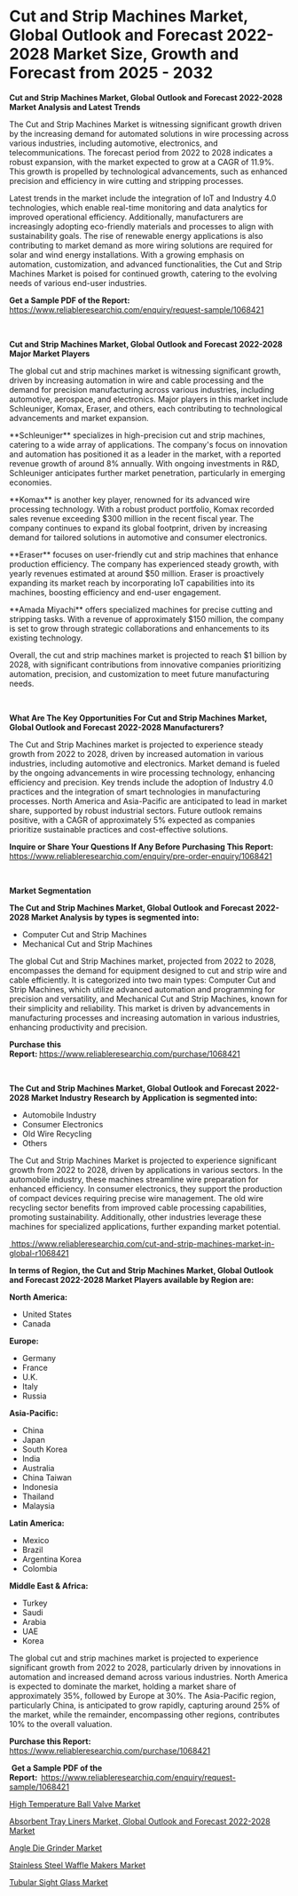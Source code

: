 <p><h1>Cut and Strip Machines Market, Global Outlook and Forecast 2022-2028 Market Size, Growth and Forecast from 2025 - 2032</h1></p><p><strong>Cut and Strip Machines Market, Global Outlook and Forecast 2022-2028 Market Analysis and Latest Trends</strong></p>
<p><p>The Cut and Strip Machines Market is witnessing significant growth driven by the increasing demand for automated solutions in wire processing across various industries, including automotive, electronics, and telecommunications. The forecast period from 2022 to 2028 indicates a robust expansion, with the market expected to grow at a CAGR of 11.9%. This growth is propelled by technological advancements, such as enhanced precision and efficiency in wire cutting and stripping processes.</p><p>Latest trends in the market include the integration of IoT and Industry 4.0 technologies, which enable real-time monitoring and data analytics for improved operational efficiency. Additionally, manufacturers are increasingly adopting eco-friendly materials and processes to align with sustainability goals. The rise of renewable energy applications is also contributing to market demand as more wiring solutions are required for solar and wind energy installations. With a growing emphasis on automation, customization, and advanced functionalities, the Cut and Strip Machines Market is poised for continued growth, catering to the evolving needs of various end-user industries.</p></p>
<p><strong>Get a Sample PDF of the Report:&nbsp;</strong> <a href="https://www.reliableresearchiq.com/enquiry/request-sample/1068421?utm_campaign=3444&utm_medium=2&utm_source=Github&utm_content=ia&utm_term=21032025&utm_id=cut-and-strip-machines-market-global-outlook-and-forecast-2022-2028">https://www.reliableresearchiq.com/enquiry/request-sample/1068421</a></p>
<p>&nbsp;</p>
<p><strong>Cut and Strip Machines Market, Global Outlook and Forecast 2022-2028 Major Market Players</strong></p>
<p><p>The global cut and strip machines market is witnessing significant growth, driven by increasing automation in wire and cable processing and the demand for precision manufacturing across various industries, including automotive, aerospace, and electronics. Major players in this market include Schleuniger, Komax, Eraser, and others, each contributing to technological advancements and market expansion.</p><p>**Schleuniger** specializes in high-precision cut and strip machines, catering to a wide array of applications. The company's focus on innovation and automation has positioned it as a leader in the market, with a reported revenue growth of around 8% annually. With ongoing investments in R&D, Schleuniger anticipates further market penetration, particularly in emerging economies.</p><p>**Komax** is another key player, renowned for its advanced wire processing technology. With a robust product portfolio, Komax recorded sales revenue exceeding $300 million in the recent fiscal year. The company continues to expand its global footprint, driven by increasing demand for tailored solutions in automotive and consumer electronics.</p><p>**Eraser** focuses on user-friendly cut and strip machines that enhance production efficiency. The company has experienced steady growth, with yearly revenues estimated at around $50 million. Eraser is proactively expanding its market reach by incorporating IoT capabilities into its machines, boosting efficiency and end-user engagement.</p><p>**Amada Miyachi** offers specialized machines for precise cutting and stripping tasks. With a revenue of approximately $150 million, the company is set to grow through strategic collaborations and enhancements to its existing technology.</p><p>Overall, the cut and strip machines market is projected to reach $1 billion by 2028, with significant contributions from innovative companies prioritizing automation, precision, and customization to meet future manufacturing needs.</p></p>
<p>&nbsp;</p>
<p><strong>What Are The Key Opportunities For Cut and Strip Machines Market, Global Outlook and Forecast 2022-2028 Manufacturers?</strong></p>
<p><p>The Cut and Strip Machines market is projected to experience steady growth from 2022 to 2028, driven by increased automation in various industries, including automotive and electronics. Market demand is fueled by the ongoing advancements in wire processing technology, enhancing efficiency and precision. Key trends include the adoption of Industry 4.0 practices and the integration of smart technologies in manufacturing processes. North America and Asia-Pacific are anticipated to lead in market share, supported by robust industrial sectors. Future outlook remains positive, with a CAGR of approximately 5% expected as companies prioritize sustainable practices and cost-effective solutions.</p></p>
<p><strong>Inquire or Share Your Questions If Any Before Purchasing This Report:</strong> <a href="https://www.reliableresearchiq.com/enquiry/pre-order-enquiry/1068421?utm_campaign=3444&utm_medium=2&utm_source=Github&utm_content=ia&utm_term=21032025&utm_id=cut-and-strip-machines-market-global-outlook-and-forecast-2022-2028">https://www.reliableresearchiq.com/enquiry/pre-order-enquiry/1068421</a></p>
<p>&nbsp;</p>
<p><strong>Market Segmentation</strong></p>
<p><strong>The Cut and Strip Machines Market, Global Outlook and Forecast 2022-2028 Market Analysis by types is segmented into:</strong></p>
<p><ul><li>Computer Cut and Strip Machines</li><li>Mechanical Cut and Strip Machines</li></ul></p>
<p><p>The global Cut and Strip Machines market, projected from 2022 to 2028, encompasses the demand for equipment designed to cut and strip wire and cable efficiently. It is categorized into two main types: Computer Cut and Strip Machines, which utilize advanced automation and programming for precision and versatility, and Mechanical Cut and Strip Machines, known for their simplicity and reliability. This market is driven by advancements in manufacturing processes and increasing automation in various industries, enhancing productivity and precision.</p></p>
<p><strong>Purchase this Report:&nbsp;</strong><a href="https://www.reliableresearchiq.com/purchase/1068421?utm_campaign=3444&utm_medium=2&utm_source=Github&utm_content=ia&utm_term=21032025&utm_id=cut-and-strip-machines-market-global-outlook-and-forecast-2022-2028">https://www.reliableresearchiq.com/purchase/1068421</a></p>
<p>&nbsp;</p>
<p><strong>The Cut and Strip Machines Market, Global Outlook and Forecast 2022-2028 Market Industry Research by Application is segmented into:</strong></p>
<p><ul><li>Automobile Industry</li><li>Consumer Electronics</li><li>Old Wire Recycling</li><li>Others</li></ul></p>
<p><p>The Cut and Strip Machines Market is projected to experience significant growth from 2022 to 2028, driven by applications in various sectors. In the automobile industry, these machines streamline wire preparation for enhanced efficiency. In consumer electronics, they support the production of compact devices requiring precise wire management. The old wire recycling sector benefits from improved cable processing capabilities, promoting sustainability. Additionally, other industries leverage these machines for specialized applications, further expanding market potential.</p></p>
<p><a href="https://www.reliableresearchiq.com/cut-and-strip-machines-market-in-global-r1068421?utm_campaign=3444&utm_medium=2&utm_source=Github&utm_content=ia&utm_term=21032025&utm_id=cut-and-strip-machines-market-global-outlook-and-forecast-2022-2028">&nbsp;https://www.reliableresearchiq.com/cut-and-strip-machines-market-in-global-r1068421</a></p>
<p><strong>In terms of Region, the Cut and Strip Machines Market, Global Outlook and Forecast 2022-2028 Market Players available by Region are:</strong></p>
<p>
    <p> <strong> North America: </strong>
        <ul>
            <li>United States</li>
            <li>Canada</li>
        </ul>
        </p> 
    <p> <strong> Europe: </strong>
        <ul>
            <li>Germany</li>
            <li>France</li>
            <li>U.K.</li>
            <li>Italy</li>
            <li>Russia</li>
        </ul>
        </p> 
    <p> <strong> Asia-Pacific: </strong>
        <ul>
            <li>China</li>
            <li>Japan</li>
            <li>South Korea</li>
            <li>India</li>
            <li>Australia</li>
            <li>China Taiwan</li>
            <li>Indonesia</li>
            <li>Thailand</li>
            <li>Malaysia</li>
        </ul>
        </p> 
    <p> <strong> Latin America: </strong>
        <ul>
            <li>Mexico</li>
            <li>Brazil</li>
            <li>Argentina Korea</li>
            <li>Colombia</li>
        </ul>
        </p> 
    <p> <strong> Middle East & Africa: </strong>
        <ul>
            <li>Turkey</li>
            <li>Saudi</li>
            <li>Arabia</li>
            <li>UAE</li>
            <li>Korea</li>
        </ul>
    </p>
    </p>
<p><p>The global cut and strip machines market is projected to experience significant growth from 2022 to 2028, particularly driven by innovations in automation and increased demand across various industries. North America is expected to dominate the market, holding a market share of approximately 35%, followed by Europe at 30%. The Asia-Pacific region, particularly China, is anticipated to grow rapidly, capturing around 25% of the market, while the remainder, encompassing other regions, contributes 10% to the overall valuation.</p></p>
<p><strong>Purchase this Report: </strong><a href="https://www.reliableresearchiq.com/purchase/1068421?utm_campaign=3444&utm_medium=2&utm_source=Github&utm_content=ia&utm_term=21032025&utm_id=cut-and-strip-machines-market-global-outlook-and-forecast-2022-2028">https://www.reliableresearchiq.com/purchase/1068421</a></p>
<p>&nbsp;<strong>Get a Sample PDF of the Report:&nbsp;&nbsp;</strong><a href="https://www.reliableresearchiq.com/enquiry/request-sample/1068421?utm_campaign=3444&utm_medium=2&utm_source=Github&utm_content=ia&utm_term=21032025&utm_id=cut-and-strip-machines-market-global-outlook-and-forecast-2022-2028">https://www.reliableresearchiq.com/enquiry/request-sample/1068421</a></p>
<p><strong></strong></p>
<p><p><a href="https://www.linkedin.com/pulse/sustainability-trends-high-temperature-ball-valve-industry-market-0rsle?utm_campaign=3444&utm_medium=2&utm_source=Github&utm_content=ia&utm_term=21032025&utm_id=cut-and-strip-machines-market-global-outlook-and-forecast-2022-2028">High Temperature Ball Valve Market</a></p><p><a href="https://github.com/shirlantosx7/Market-Research-Report-List-1/blob/main/absorbent-tray-liners-market-global-outlook-and-forecast-2022-2028-market.md?utm_campaign=3444&utm_medium=2&utm_source=Github&utm_content=ia&utm_term=21032025&utm_id=cut-and-strip-machines-market-global-outlook-and-forecast-2022-2028">Absorbent Tray Liners Market, Global Outlook and Forecast 2022-2028 Market</a></p><p><a href="https://www.linkedin.com/pulse/angle-die-grinder-market-analysis-trends-share-sales-size-growth-ujvge?utm_campaign=3444&utm_medium=2&utm_source=Github&utm_content=ia&utm_term=21032025&utm_id=cut-and-strip-machines-market-global-outlook-and-forecast-2022-2028">Angle Die Grinder Market</a></p><p><a href="https://www.linkedin.com/pulse/latest-trends-stainless-steel-waffle-makers-market-strong-growth-qnnne?utm_campaign=3444&utm_medium=2&utm_source=Github&utm_content=ia&utm_term=21032025&utm_id=cut-and-strip-machines-market-global-outlook-and-forecast-2022-2028">Stainless Steel Waffle Makers Market</a></p><p><a href="https://www.linkedin.com/pulse/strategic-analysis-tubular-sight-glass-market-2025-2032-dor2e?utm_campaign=3444&utm_medium=2&utm_source=Github&utm_content=ia&utm_term=21032025&utm_id=cut-and-strip-machines-market-global-outlook-and-forecast-2022-2028">Tubular Sight Glass Market</a></p></p>